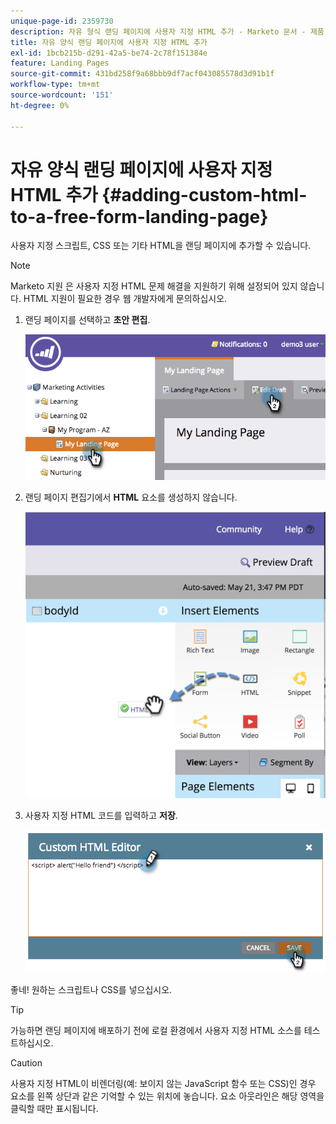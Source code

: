 ```yaml
---
unique-page-id: 2359730
description: 자유 형식 랜딩 페이지에 사용자 지정 HTML 추가 - Marketo 문서 - 제품 설명서
title: 자유 양식 랜딩 페이지에 사용자 지정 HTML 추가
exl-id: 1bcb215b-d291-42a5-be74-2c78f151384e
feature: Landing Pages
source-git-commit: 431bd258f9a68bbb9df7acf043085578d3d91b1f
workflow-type: tm+mt
source-wordcount: '151'
ht-degree: 0%

---
```


# 자유 양식 랜딩 페이지에 사용자 지정 HTML 추가 {#adding-custom-html-to-a-free-form-landing-page}

사용자 지정 스크립트, CSS 또는 기타 HTML을 랜딩 페이지에 추가할 수 있습니다.

>[!NOTE]
>
>Marketo 지원 은 사용자 지정 HTML 문제 해결을 지원하기 위해 설정되어 있지 않습니다. HTML 지원이 필요한 경우 웹 개발자에게 문의하십시오.

1. 랜딩 페이지를 선택하고 **초안 편집**.

   ![](assets/image2014-9-17-12-3a2-3a15.png)

1. 랜딩 페이지 편집기에서 **HTML** 요소를 생성하지 않습니다.

   ![](assets/image2015-5-21-15-3a52-3a42.png)

1. 사용자 지정 HTML 코드를 입력하고 **저장**.

   ![](assets/image2014-9-17-12-3a3-3a39.png)

좋네! 원하는 스크립트나 CSS를 넣으십시오.

>[!TIP]
>
>가능하면 랜딩 페이지에 배포하기 전에 로컬 환경에서 사용자 지정 HTML 소스를 테스트하십시오.

>[!CAUTION]
>
>사용자 지정 HTML이 비렌더링(예: 보이지 않는 JavaScript 함수 또는 CSS)인 경우 요소를 왼쪽 상단과 같은 기억할 수 있는 위치에 놓습니다. 요소 아웃라인은 해당 영역을 클릭할 때만 표시됩니다.
